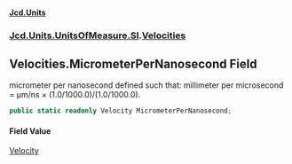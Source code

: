 #### [Jcd.Units](index 'index')
### [Jcd.Units.UnitsOfMeasure.SI](Jcd.Units.UnitsOfMeasure.SI 'Jcd.Units.UnitsOfMeasure.SI').[Velocities](Velocities 'Jcd.Units.UnitsOfMeasure.SI.Velocities')

## Velocities.MicrometerPerNanosecond Field

micrometer per nanosecond defined such that: millimeter per microsecond = μm/ns × (1.0/1000.0)/(1.0/1000.0).

```csharp
public static readonly Velocity MicrometerPerNanosecond;
```

#### Field Value
[Velocity](Velocity 'Jcd.Units.UnitTypes.Velocity')